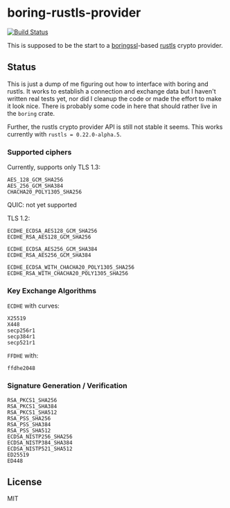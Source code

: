 # boring-rustls-provider

[![Build Status](https://github.com/janrueth/boring-rustls-provider/actions/workflows/ci.yml/badge.svg?branch=main)](https://github.com/janrueth/boring-rustls-provider/actions/workflows/ci.yml?query=branch%3Amain)

This is supposed to be the start to a [boringssl](https://github.com/cloudflare/boring)-based [rustls](https://github.com/rustls/rustls) crypto provider.

## Status
This is just a dump of me figuring out how to interface with boring and rustls.
It works to establish a connection and exchange data but I haven't written real tests yet, nor did I cleanup the code or made the effort to make it look nice.
There is probably some code in here that should rather live in the `boring` crate.

Further, the rustls crypto provider API is still not stable it seems. This works currently with `rustls = 0.22.0-alpha.5`.

### Supported ciphers
Currently, supports only TLS 1.3:
```
AES_128_GCM_SHA256
AES_256_GCM_SHA384
CHACHA20_POLY1305_SHA256
```

QUIC: not yet supported

TLS 1.2:
```
ECDHE_ECDSA_AES128_GCM_SHA256
ECDHE_RSA_AES128_GCM_SHA256

ECDHE_ECDSA_AES256_GCM_SHA384
ECDHE_RSA_AES256_GCM_SHA384

ECDHE_ECDSA_WITH_CHACHA20_POLY1305_SHA256
ECDHE_RSA_WITH_CHACHA20_POLY1305_SHA256
```

### Key Exchange Algorithms
 
`ECDHE` with curves:
```
X25519
X448
secp256r1
secp384r1
secp521r1
```


`FFDHE` with:
```
ffdhe2048
```

### Signature Generation / Verification

```
RSA_PKCS1_SHA256
RSA_PKCS1_SHA384
RSA_PKCS1_SHA512
RSA_PSS_SHA256
RSA_PSS_SHA384
RSA_PSS_SHA512
ECDSA_NISTP256_SHA256
ECDSA_NISTP384_SHA384
ECDSA_NISTP521_SHA512
ED25519
ED448
```


## License
MIT
